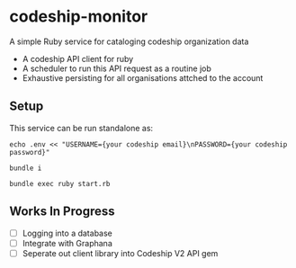 # codeship-monitor
A simple Ruby service for cataloging codeship organization data

- A codeship API client for ruby
- A scheduler to run this API request as a routine job
- Exhaustive persisting for all organisations attched to the account

## Setup

This service can be run standalone as:

```
echo .env << "USERNAME={your codeship email}\nPASSWORD={your codeship password}"

bundle i

bundle exec ruby start.rb
```

## Works In Progress

- [ ] Logging into a database
- [ ] Integrate with Graphana
- [ ] Seperate out client library into Codeship V2 API gem
